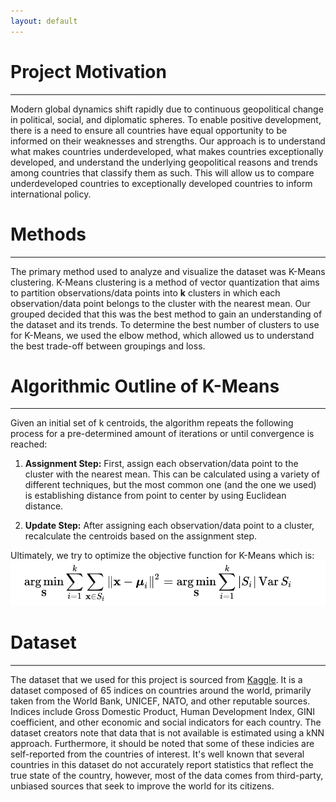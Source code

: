 ```yaml
---
layout: default
---
```


# Project Motivation
------------

Modern global dynamics shift rapidly due to continuous geopolitical change in political, social, and diplomatic spheres. To enable positive development, there is a need to ensure all countries have equal opportunity to be informed on their weaknesses and strengths. Our approach is to understand what makes countries underdeveloped, what makes countries exceptionally developed, and understand the underlying geopolitical reasons and trends among countries that classify them as such. This will allow us to compare underdeveloped countries to exceptionally developed countries to inform international policy.

# Methods
--------
The primary method used to analyze and visualize the dataset was K-Means clustering. K-Means clustering is a method of vector quantization that aims to partition observations/data points into **k** clusters in which each observation/data point belongs to the cluster with the nearest mean. Our grouped decided that this was the best method to gain an understanding of the dataset and its trends. To determine the best number of clusters to use for K-Means, we used the elbow method, which allowed us to understand the best trade-off between groupings and loss.

# Algorithmic Outline of K-Means
---------
Given an initial set of k centroids, the algorithm repeats the following process for a pre-determined amount of iterations or until convergence is reached:

1. **Assignment Step:** First, assign each observation/data point to the cluster with the nearest mean. This can be calculated using a variety of different techniques, but the most common one (and the one we used) is establishing distance from point to center by using Euclidean distance.

2. **Update Step:** After assigning each observation/data point to a cluster, recalculate the centroids based on the assignment step.

Ultimately, we try to optimize the objective function for K-Means which is:
![Objective Equation](/Clustering_Images/Kmeans_objective_equation.png)

# Dataset
----------

The dataset that we used for this project is sourced from [Kaggle](https://www.kaggle.com/joniarroba/65-world-indexes-gathered). It is a dataset composed of 65 indices on countries around the world, primarily taken from the World Bank, UNICEF, NATO, and other reputable sources. Indices include Gross Domestic Product, Human Development Index, GINI coefficient, and other economic and social indicators for each country. The dataset creators note that data that is not available is estimated using a kNN approach. Furthermore, it should be noted that some of these indicies are self-reported from the countries of interest. It's well known that several countries in this dataset do not accurately report statistics that reflect the true state of the country, however, most of the data comes from third-party, unbiased sources that seek to improve the world for its citizens.



